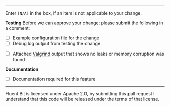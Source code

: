 <!-- Provide summary of changes -->

<!-- Issue number, if available. E.g. "Fixes #31", "Addresses #42, #77" -->

----
Enter `[N/A]` in the box, if an item is not applicable to your change.

**Testing**
Before we can approve your change; please submit the following in a comment:
- [ ] Example configuration file for the change
- [ ] Debug log output from testing the change
<!-- Invoke Fluent Bit and Valgrind as: $ valgrind ./bin/fluent-bit <args> -->
- [ ] Attached [Valgrind](https://valgrind.org/docs/manual/quick-start.html) output that shows no leaks or memory corruption was found

**Documentation**
<!-- Docs can be edited at https://github.com/fluent/fluent-bit-docs -->
- [ ] Documentation required for this feature

<!--  Doc PR (not required but highly recommended) -->

----

Fluent Bit is licensed under Apache 2.0, by submitting this pull request I understand that this code will be released under the terms of that license.
